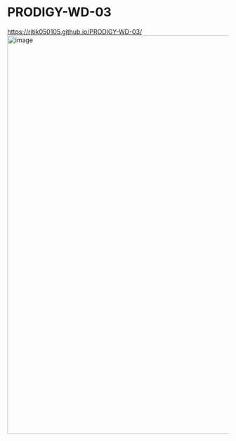 # PRODIGY-WD-03
https://ritik050105.github.io/PRODIGY-WD-03/
<img width="702" height="908" alt="image" src="https://github.com/user-attachments/assets/cce50078-fe45-4664-8832-48dfad52c3bb" />

